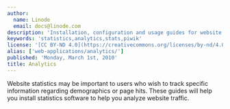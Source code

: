 ```yaml
---
author:
  name: Linode
  email: docs@linode.com
description: 'Installation, configuration and usage guides for website statistics.'
keywords: 'statistics,analytics,stats,piwik'
license: '[CC BY-ND 4.0](https://creativecommons.org/licenses/by-nd/4.0)'
alias: ['web-applications/analytics/']
published: 'Monday, March 1st, 2010'
title: Analytics
---
```


Website statistics may be important to users who wish to track specific information regarding demographics or page hits. These guides will help you install statistics software to help you analyze website traffic.
